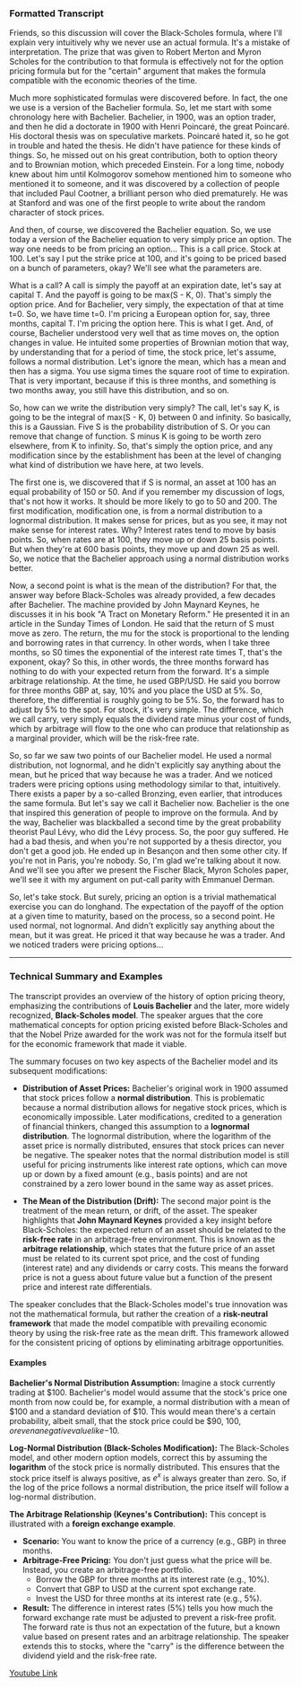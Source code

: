 ### Formatted Transcript

Friends, so this discussion will cover the Black-Scholes formula, where I'll explain very intuitively why we never use an actual formula. It's a mistake of interpretation. The prize that was given to Robert Merton and Myron Scholes for the contribution to that formula is effectively not for the option pricing formula but for the "certain" argument that makes the formula compatible with the economic theories of the time.

Much more sophisticated formulas were discovered before. In fact, the one we use is a version of the Bachelier formula. So, let me start with some chronology here with Bachelier. Bachelier, in 1900, was an option trader, and then he did a doctorate in 1900 with Henri Poincaré, the great Poincaré. His doctoral thesis was on speculative markets. Poincaré hated it, so he got in trouble and hated the thesis. He didn't have patience for these kinds of things. So, he missed out on his great contribution, both to option theory and to Brownian motion, which preceded Einstein. For a long time, nobody knew about him until Kolmogorov somehow mentioned him to someone who mentioned it to someone, and it was discovered by a collection of people that included Paul Cootner, a brilliant person who died prematurely. He was at Stanford and was one of the first people to write about the random character of stock prices.

And then, of course, we discovered the Bachelier equation. So, we use today a version of the Bachelier equation to very simply price an option. The way one needs to be from pricing an option... This is a call price. Stock at 100. Let's say I put the strike price at 100, and it's going to be priced based on a bunch of parameters, okay? We'll see what the parameters are.

What is a call? A call is simply the payoff at an expiration date, let's say at capital T. And the payoff is going to be max(S - K, 0). That's simply the option price. And for Bachelier, very simply, the expectation of that at time t=0. So, we have time t=0. I'm pricing a European option for, say, three months, capital T. I'm pricing the option here. This is what I get. And, of course, Bachelier understood very well that as time moves on, the option changes in value. He intuited some properties of Brownian motion that way, by understanding that for a period of time, the stock price, let's assume, follows a normal distribution. Let's ignore the mean, which has a mean and then has a sigma. You use sigma times the square root of time to expiration. That is very important, because if this is three months, and something is two months away, you still have this distribution, and so on.

So, how can we write the distribution very simply? The call, let's say K, is going to be the integral of max(S - K, 0) between 0 and infinity. So basically, this is a Gaussian. Five S is the probability distribution of S. Or you can remove that change of function. S minus K is going to be worth zero elsewhere, from K to infinity. So, that's simply the option price, and any modification since by the establishment has been at the level of changing what kind of distribution we have here, at two levels.

The first one is, we discovered that if S is normal, an asset at 100 has an equal probability of 150 or 50. And if you remember my discussion of logs, that's not how it works. It should be more likely to go to 50 and 200. The first modification, modification one, is from a normal distribution to a lognormal distribution. It makes sense for prices, but as you see, it may not make sense for interest rates. Why? Interest rates tend to move by basis points. So, when rates are at 100, they move up or down 25 basis points. But when they're at 600 basis points, they move up and down 25 as well. So, we notice that the Bachelier approach using a normal distribution works better.

Now, a second point is what is the mean of the distribution? For that, the answer way before Black-Scholes was already provided, a few decades after Bachelier. The machine provided by John Maynard Keynes, he discusses it in his book "A Tract on Monetary Reform." He presented it in an article in the Sunday Times of London. He said that the return of S must move as zero. The return, the mu for the stock is proportional to the lending and borrowing rates in that currency. In other words, when I take three months, so S0 times the exponential of the interest rate times T, that's the exponent, okay? So this, in other words, the three months forward has nothing to do with your expected return from the forward. It's a simple arbitrage relationship. At the time, he used GBP/USD. He said you borrow for three months GBP at, say, 10% and you place the USD at 5%. So, therefore, the differential is roughly going to be 5%. So, the forward has to adjust by 5% to the spot. For stock, it's very simple. The difference, which we call carry, very simply equals the dividend rate minus your cost of funds, which by arbitrage will flow to the one who can produce that relationship as a marginal provider, which will be the risk-free rate.

So, so far we saw two points of our Bachelier model. He used a normal distribution, not lognormal, and he didn't explicitly say anything about the mean, but he priced that way because he was a trader. And we noticed traders were pricing options using methodology similar to that, intuitively. There exists a paper by a so-called Bronzing, even earlier, that introduces the same formula. But let's say we call it Bachelier now. Bachelier is the one that inspired this generation of people to improve on the formula. And by the way, Bachelier was blackballed a second time by the great probability theorist Paul Lévy, who did the Lévy process. So, the poor guy suffered. He had a bad thesis, and when you're not supported by a thesis director, you don't get a good job. He ended up in Besançon and then some other city. If you're not in Paris, you're nobody. So, I'm glad we're talking about it now. And we'll see you after we present the Fischer Black, Myron Scholes paper, we'll see it with my argument on put-call parity with Emmanuel Derman.

So, let's take stock. But surely, pricing an option is a trivial mathematical exercise you can do longhand. The expectation of the payoff of the option at a given time to maturity, based on the process, so a second point. He used normal, not lognormal. And didn't explicitly say anything about the mean, but it was great. He priced it that way because he was a trader. And we noticed traders were pricing options...

***

### Technical Summary and Examples

The transcript provides an overview of the history of option pricing theory, emphasizing the contributions of **Louis Bachelier** and the later, more widely recognized, **Black-Scholes model**. The speaker argues that the core mathematical concepts for option pricing existed before Black-Scholes and that the Nobel Prize awarded for the work was not for the formula itself but for the economic framework that made it viable.

The summary focuses on two key aspects of the Bachelier model and its subsequent modifications:

* **Distribution of Asset Prices:** Bachelier's original work in 1900 assumed that stock prices follow a **normal distribution**. This is problematic because a normal distribution allows for negative stock prices, which is economically impossible. Later modifications, credited to a generation of financial thinkers, changed this assumption to a **lognormal distribution**. The lognormal distribution, where the logarithm of the asset price is normally distributed, ensures that stock prices can never be negative. The speaker notes that the normal distribution model is still useful for pricing instruments like interest rate options, which can move up or down by a fixed amount (e.g., basis points) and are not constrained by a zero lower bound in the same way as asset prices.

* **The Mean of the Distribution (Drift):** The second major point is the treatment of the mean return, or drift, of the asset. The speaker highlights that **John Maynard Keynes** provided a key insight before Black-Scholes: the expected return of an asset should be related to the **risk-free rate** in an arbitrage-free environment. This is known as the **arbitrage relationship**, which states that the future price of an asset must be related to its current spot price, and the cost of funding (interest rate) and any dividends or carry costs. This means the forward price is not a guess about future value but a function of the present price and interest rate differentials.

The speaker concludes that the Black-Scholes model's true innovation was not the mathematical formula, but rather the creation of a **risk-neutral framework** that made the model compatible with prevailing economic theory by using the risk-free rate as the mean drift. This framework allowed for the consistent pricing of options by eliminating arbitrage opportunities.

#### Examples

**Bachelier's Normal Distribution Assumption:**
Imagine a stock currently trading at $100. Bachelier's model would assume that the stock's price one month from now could be, for example, a normal distribution with a mean of $100 and a standard deviation of $10. This would mean there's a certain probability, albeit small, that the stock price could be $90, $100, or even a negative value like -$10. 

**Log-Normal Distribution (Black-Scholes Modification):**
The Black-Scholes model, and other modern option models, correct this by assuming the **logarithm** of the stock price is normally distributed. This ensures that the stock price itself is always positive, as $e^x$ is always greater than zero. So, if the log of the price follows a normal distribution, the price itself will follow a log-normal distribution. 

**The Arbitrage Relationship (Keynes's Contribution):**
This concept is illustrated with a **foreign exchange example**.
* **Scenario:** You want to know the price of a currency (e.g., GBP) in three months.
* **Arbitrage-Free Pricing:** You don't just guess what the price will be. Instead, you create an arbitrage-free portfolio.
    * Borrow the GBP for three months at its interest rate (e.g., 10%).
    * Convert that GBP to USD at the current spot exchange rate.
    * Invest the USD for three months at its interest rate (e.g., 5%).
* **Result:** The difference in interest rates (5%) tells you how much the forward exchange rate must be adjusted to prevent a risk-free profit. The forward rate is thus not an expectation of the future, but a known value based on present rates and an arbitrage relationship. The speaker extends this to stocks, where the "carry" is the difference between the dividend yield and the risk-free rate.


[Youtube Link](https://www.youtube.com/watch?v=UoGlUZPNouM)